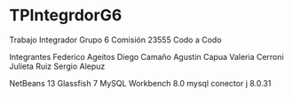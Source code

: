 # TPIntegrdorG6
Trabajo Integrador Grupo 6 Comisión 23555 Codo a Codo

Integrantes
Federico Ageitos
Diego Camaño
Agustin Capua
Valeria Cerroni
Julieta Ruiz 
Sergio Alepuz

NetBeans 13
Glassfish 7
MySQL Workbench 8.0 mysql conector j 8.0.31
